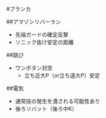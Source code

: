 #ブランカ

##アマゾンリバーラン
- 先端ガードの確定反撃
- ソニック抜け安定の距離

##跳び
- ワンボタン対空
  - 立ち近大P（or立ち遠大P）安定

##電気
- 通常技の発生を潰される可能性あり
- 後ろソバット（後ろ中K）